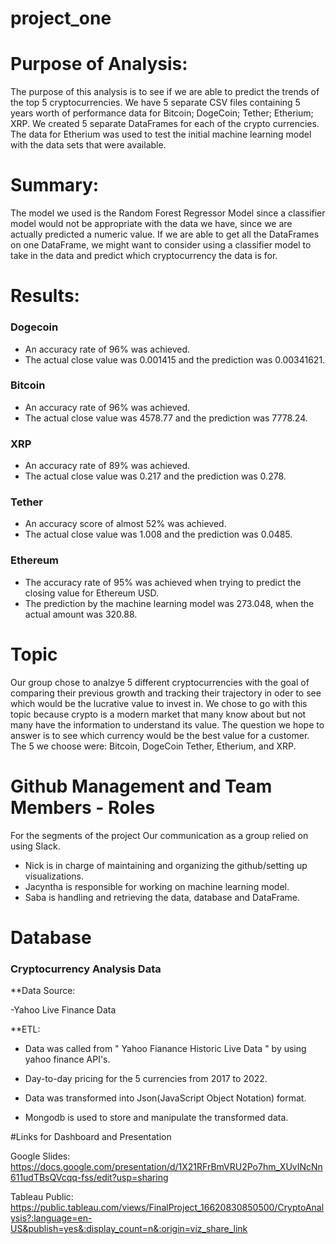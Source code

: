 # project_one

# Purpose of Analysis:

The purpose of this analysis is to see if we are able to predict the trends of the top 5 cryptocurrencies. We have 5 separate CSV files containing 5 years worth of performance data for Bitcoin; DogeCoin; Tether; Etherium; XRP. We created 5 separate DataFrames for each of the crypto currencies. The data for Etherium was used to test the initial machine learning model with the data sets that were available.

# Summary:

The model we used is the Random Forest Regressor Model since a classifier model would not be appropriate with the data we have, since we are actually predicted a numeric value. If we are able to get all the DataFrames on one DataFrame, we might want to consider using a classifier model to take in the data and predict which cryptocurrency the data is for.

# Results:

### Dogecoin
* An accuracy rate of 96% was achieved.
* The actual close value was 0.001415 and the prediction was 0.00341621.
### Bitcoin
* An accuracy rate of 96% was achieved.
* The actual close value was 4578.77 and the prediction was 7778.24.
### XRP
* An accuracy rate of 89% was achieved.
* The actual close value was 0.217 and the prediction was 0.278.
### Tether
* An accuracy score of almost 52% was achieved.
* The actual close value was 1.008 and the prediction was 0.0485.
### Ethereum
* The accuracy rate of 95% was achieved when trying to predict the closing value for Ethereum USD.
* The prediction by the machine learning model was 273.048, when the actual amount was 320.88.

# Topic

Our group chose to analzye 5 different cryptocurrencies with the goal of comparing their previous growth and tracking their trajectory in oder to see which would be the lucrative value to invest in. We chose to go with this topic because crypto is a modern market that many know about but not many have the information to understand its value. The question we hope to answer is to see which currency would be the best value for a customer. The 5 we choose were: Bitcoin, DogeCoin Tether, Etherium, and XRP.

# Github Management and Team Members - Roles

For the segments of the project Our communication as a group relied on using Slack.

- Nick is in charge of maintaining and organizing the github/setting up visualizations.
- Jacyntha is responsible for working on machine learning model.
- Saba is handling and retrieving the data, database and DataFrame.

# Database

### Cryptocurrency Analysis Data

**Data Source: 

-Yahoo Live Finance Data

**ETL:

- Data was called from " Yahoo Fianance Historic Live Data " by using yahoo finance API's.

- Day-to-day pricing for the 5 currencies from 2017 to 2022.

- Data was transformed into Json(JavaScript Object Notation) format.

- Mongodb is used to store and manipulate the transformed data.

#Links for Dashboard and Presentation

Google Slides: https://docs.google.com/presentation/d/1X21RFrBmVRU2Po7hm_XUvINcNn611udTBsQVcqq-fss/edit?usp=sharing

Tableau Public: https://public.tableau.com/views/FinalProject_16620830850500/CryptoAnalysis?:language=en-US&publish=yes&:display_count=n&:origin=viz_share_link
